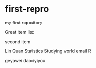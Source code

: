 # first-repro
my first repository

Great item list:

second item

Lin Quan
Statistics
Studying
world email R

geyawei daociyiyou
